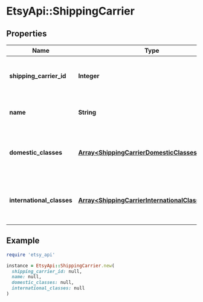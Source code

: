 # EtsyApi::ShippingCarrier

## Properties

| Name | Type | Description | Notes |
| ---- | ---- | ----------- | ----- |
| **shipping_carrier_id** | **Integer** | The numeric ID of this shipping carrier. | [optional] |
| **name** | **String** | The name of this shipping carrier. | [optional] |
| **domestic_classes** | [**Array&lt;ShippingCarrierDomesticClassesInner&gt;**](ShippingCarrierDomesticClassesInner.md) | Set of domestic mail classes of this shipping carrier. | [optional] |
| **international_classes** | [**Array&lt;ShippingCarrierInternationalClassesInner&gt;**](ShippingCarrierInternationalClassesInner.md) | Set of international mail classes of this shipping carrier. | [optional] |

## Example

```ruby
require 'etsy_api'

instance = EtsyApi::ShippingCarrier.new(
  shipping_carrier_id: null,
  name: null,
  domestic_classes: null,
  international_classes: null
)
```

